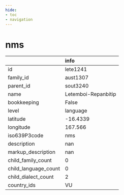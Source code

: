 ```yaml
---
hide:
- toc
- navigation
---
```

# nms
|                      | info                |
|:---------------------|:--------------------|
| id                   | lete1241            |
| family_id            | aust1307            |
| parent_id            | sout3240            |
| name                 | Letemboi-Repanbitip |
| bookkeeping          | False               |
| level                | language            |
| latitude             | -16.4339            |
| longitude            | 167.566             |
| iso639P3code         | nms                 |
| description          | nan                 |
| markup_description   | nan                 |
| child_family_count   | 0                   |
| child_language_count | 0                   |
| child_dialect_count  | 2                   |
| country_ids          | VU                  |